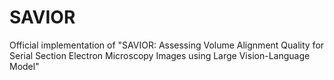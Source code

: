 # SAVIOR
Official implementation of "SAVIOR: Assessing Volume Alignment Quality for Serial Section Electron Microscopy Images using Large Vision-Language Model"
